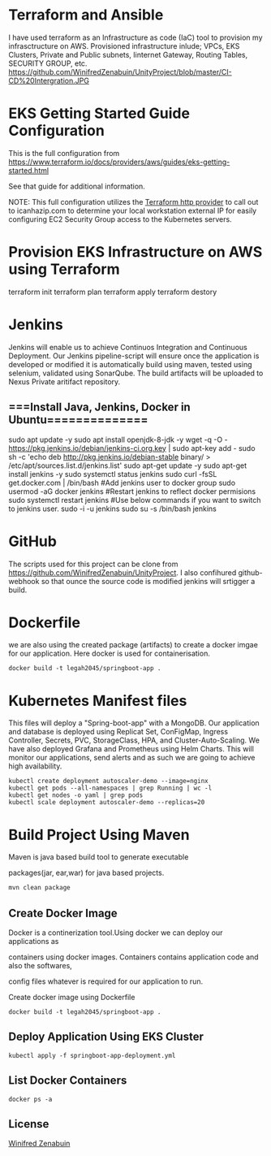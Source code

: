 # Terraform and Ansible
I have used terraform as an Infrastructure as code (IaC) tool to provision my infrasctructure on AWS. Provisioned infrastructure inlude;
VPCs, EKS Clusters, Private and Public subnets, Iinternet Gateway, Routing Tables, SECURITY GROUP, etc.
https://github.com/WinifredZenabuin/UnityProject/blob/master/CI-CD%20Intergration.JPG
# EKS Getting Started Guide Configuration

This is the full configuration from https://www.terraform.io/docs/providers/aws/guides/eks-getting-started.html

See that guide for additional information.

NOTE: This full configuration utilizes the [Terraform http provider](https://www.terraform.io/docs/providers/http/index.html) to call out to icanhazip.com to determine your local workstation external IP for easily configuring EC2 Security Group access to the Kubernetes servers. 

# Provision EKS Infrastructure on AWS using Terraform
terraform init
terraform plan
terraform apply
terraform destory

# Jenkins
Jenkins will enable us to achieve Continuos Integration and Continuous Deployment. Our Jenkins pipeline-script  will ensure once the application is developed or modified it is automatically build using maven, tested using selenium, validated using SonarQube. The build artifacts will be uploaded to Nexus Private aritifact repository. 

## ===Install Java, Jenkins, Docker in Ubuntu==============

sudo apt update -y
sudo apt install openjdk-8-jdk -y
wget -q -O - https://pkg.jenkins.io/debian/jenkins-ci.org.key | sudo apt-key add -
sudo sh -c 'echo deb http://pkg.jenkins.io/debian-stable binary/ > /etc/apt/sources.list.d/jenkins.list'
sudo apt-get update -y
sudo apt-get install jenkins -y
sudo systemctl status jenkins
sudo curl -fsSL get.docker.com | /bin/bash
#Add jenkins user to docker group
sudo usermod -aG docker jenkins
#Restart jenkins to reflect docker permisions
sudo systemctl restart jenkins
#Use below commands if you want to switch to jenkins user.
sudo -i -u jenkins
sudo su -s /bin/bash jenkins

# GitHub
The scripts used for this project can be clone from https://github.com/WinifredZenabuin/UnityProject.
I also confihured github-webhook so that ounce the source code is modified jenkins will srtigger a build.  
# Dockerfile
we are also using the created package (artifacts) to create a docker imgae for our application. Here docker is used for containerisation.  
```docker
docker build -t legah2045/springboot-app .
```
# Kubernetes Manifest files
This files will deploy a "Spring-boot-app" with a MongoDB. Our application and database is deployed using Replicat Set, ConFigMap, Ingress Controller, Secrets, PVC, StorageClass, HPA, and Cluster-Auto-Scaling.
We have also deployed Grafana and Prometheus using Helm Charts. This will monitor our applications, send alerts and as such we are going to achieve high availability.
```t
kubectl create deployment autoscaler-demo --image=nginx
kubectl get pods --all-namespaces | grep Running | wc -l
kubectl get nodes -o yaml | grep pods
kubectl scale deployment autoscaler-demo --replicas=20
```

# Build Project Using Maven

Maven is java based build tool to generate executable 

packages(jar, ear,war) for java based projects.

```bash
mvn clean package
```

## Create Docker Image
Docker is a continerization tool.Using docker we can deploy our applications as 

containers using docker images. Containers contains application code and also the softwares,

config files whatever is required for our application to run.

Create docker image using Dockerfile


```docker
docker build -t legah2045/springboot-app .
```

## Deploy Application Using EKS Cluster 

```kubectl apply 
kubectl apply -f springboot-app-deployment.yml
```

## List Docker Containers
```docker
docker ps -a
```

## License
[Winifred Zenabuin](https://www.linkedin.com/in/winifred-zenabuin-1b430b194/)

